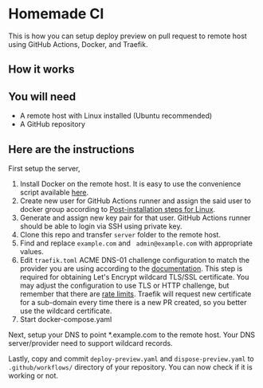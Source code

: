 # Homemade CI

This is how you can setup deploy preview on pull request to remote host using GitHub Actions, Docker, and Traefik.

## How it works

## You will need

- A remote host with Linux installed (Ubuntu recommended)
- A GitHub repository

## Here are the instructions

First setup the server,

1. Install Docker on the remote host. It is easy to use the convenience script available [here](https://docs.docker.com/engine/install/linux-postinstall/).
2. Create new user for GitHub Actions runner and assign the said user to docker group according to [Post-installation steps for Linux](https://docs.docker.com/engine/install/ubuntu/#install-using-the-convenience-script).
3. Generate and assign new key pair for that user. GitHub Actions runner should be able to login via SSH using private key.
4. Clone this repo and transfer `server` folder to the remote host.
5. Find and replace `example.com` and ` admin@example.com` with appropriate values.
6. Edit `traefik.toml` ACME DNS-01 challenge configuration to match the provider you are using according to the [documentation](https://doc.traefik.io/traefik/https/acme/). This step is required for obtaining Let's Encrypt wildcard TLS/SSL certificate. You may adjust the configuration to use TLS or HTTP challenge, but remember that there are [rate limits](https://letsencrypt.org/docs/rate-limits/). Traefik will request new certificate for a sub-domain every time there is a new PR created, so you better use the wildcard certificate.
7. Start docker-compose.yaml

Next, setup your DNS to point \*.example.com to the remote host. Your DNS server/provider need to support wildcard records.

Lastly, copy and commit `deploy-preview.yaml` and `dispose-preview.yaml` to `.github/workflows/` directory of your repository. You can now check if it is working or not. 
